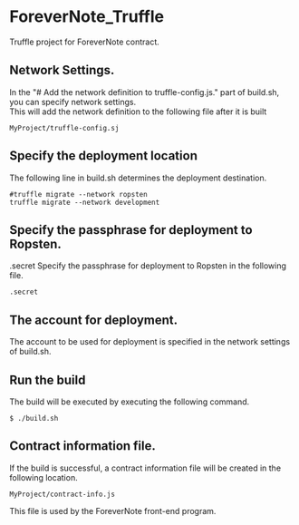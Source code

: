 # ForeverNote_Truffle
Truffle project for ForeverNote contract.


## Network Settings.
In the "# Add the network definition to truffle-config.js." part of build.sh,
you can specify network settings.  
This will add the network definition to the following file after it is built

~~~
MyProject/truffle-config.sj
~~~

## Specify the deployment location
The following line in build.sh determines the deployment destination.

~~~
#truffle migrate --network ropsten
truffle migrate --network development
~~~

## Specify the passphrase for deployment to Ropsten.
.secret
Specify the passphrase for deployment to Ropsten in the following file.

~~~
.secret
~~~

## The account for deployment.
The account to be used for deployment is specified in the network settings of build.sh.

## Run the build
The build will be executed by executing the following command.

~~~
$ ./build.sh
~~~

## Contract information file.
If the build is successful, a contract information file will be created in the following location.

~~~
MyProject/contract-info.js
~~~

This file is used by the ForeverNote front-end program.

